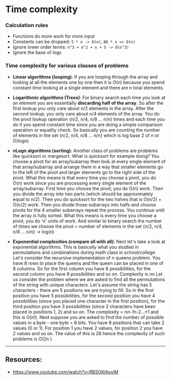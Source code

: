 # Time complexity

### Calculation rules

- Functions do more work for more input
- Constants can be dropped: `5 * n -> O(n)`, `80 * n => O(n)`
- Ignore lower order terms: `n^3 + n^2 + n + 5 -> O(n^3)`
- Ignore the base of logs


### Time complexity for various classes of problems

- **Linear algorithms (looping)**: If you are looping through the array and looking at all the elements one by one then it is O(n) because you spend constant time looking at a single element and there are n total elements.

- **Logarithmic algorithms (Trees)**: For binary search each time you look at an element you are essentially **discarding half of the array**. So after the first lookup you only care about n/2 elements in the array. After the second lookup, you only care about n/4 elements of the array. You do the pivot lookup operation {n/2, n/4, n/8 ... n/n} times and each time you do it you spend constant time since you are doing a simple comparison operation or equality check. So basically you are counting the number of elements in the set {n/2, n/4, n/8 ... n/n} which is log base 2 of n or O(logn)

- **nLogn algorithms (sorting)**: Another class of problems are problems like quicksort or mergesort. What is quicksort for example doing? You choose a pivot for an array/subarray then look at every single element of that array/subarray and arrange them in a way that smaller elements go to the left of the pivot and larger elements go to the right side of the pivot. What this means is that every time you choose a pivot, you do O(n) work since you are processing every single element of the array/subarray. First time you choose the pivot, you do O(n) work. Then you divide the array into two parts (which should be approximately equal to n/2). Then you do quicksort for the two halves that is O(n/2) + O(n/2) work. Then you divide those subarrays into halfs and choose pivots for the 4 smaller subarrays repeat the process. You continue until the array is fully sorted. What this means is every time you choose a pivot, you do 'n' units of work. And similar to binary search the number of times we choose the pivot = number of elements in the set {n/2, n/4, n/8 ... n/n} -> log(n)

- **Exponential complexities (compare all with all)**: Next let's take a look at exponential algorithms. This is basically what you studied in permutations and combinations during math class in school/college. Let's consider the recursive implementation of n queens problem. You have 8 rows to place the queens and the queen can be placed in one of 8 columns. So for the first column you have 8 possibilities, for the second column you have 8 possibilities and so on. Complexity is nn Let us consider the problem where we are asked to find all the permutations of the string with unique characters. Let's assume the string has 5 characters - there are 5 positions we are trying to fill. So in the first position you have 5 possibilities, for the second position you have 4 possibilities (since you placed one character in the first position), for the third position you have 3 possibilities (since 2 characters have been placed in positions 1, 2) and so on. The complexity = n*n-1*n-2...*1 and this is O(n!). Next suppose you are asked to find the number of possible values in a byte - one byte = 8 bits. You have 8 positions that can take 2 values (0 or 1). For position 1 you have 2 values, for position 2 you have 2 values and so on. The value of this is 28 hence the complexity of such problems is O(2n ).


---

## Resources:

- https://www.youtube.com/watch?v=RBSGKlAvoiM
